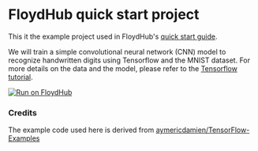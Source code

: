 # FloydHub quick start project

This it the example project used in FloydHub's [quick start guide](http://docs.floydhub.com/getstarted/quick_start). 

We will train a simple convolutional neural network (CNN) model to recognize handwritten digits using Tensorflow and the MNIST dataset. For more details on the data and the model, please refer to the [Tensorflow tutorial](https://www.tensorflow.org/get_started/mnist/pros).

[![Run on FloydHub](https://static.floydhub.com/button/button-small.svg)](https://floydhub.com/run?template=https://github.com/floydhub/mnist-demo)

### Credits

The example code used here is derived from [aymericdamien/TensorFlow-Examples](https://github.com/aymericdamien/TensorFlow-Examples)
